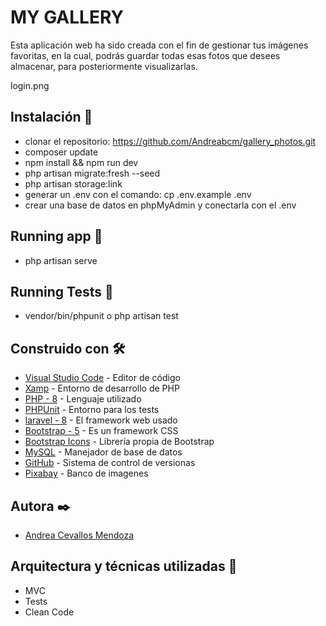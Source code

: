 # MY GALLERY

Esta aplicación web ha sido creada con el fin de gestionar tus imágenes favoritas, en la cual, podrás guardar todas esas fotos que desees almacenar, para posteriormente visualizarlas.

login.png

## Instalación 🚀

- clonar el repositorio: https://github.com/Andreabcm/gallery_photos.git
- composer update
- npm install && npm run dev
- php artisan migrate:fresh --seed
- php artisan storage:link
- generar un .env con el comando: cp .env.example .env 
- crear una base de datos en phpMyAdmin y conectarla con el .env


## Running app 📌
- php artisan serve


## Running Tests 📌

- vendor/bin/phpunit o php artisan test


## Construido con 🛠️

* [Visual Studio Code](https://code.visualstudio.com/) - Editor de código
* [Xamp](https://www.apachefriends.org/es/index.html) - Entorno de desarrollo de PHP
* [PHP - 8](https://www.php.net/) - Lenguaje utilizado
* [PHPUnit](https://phpunit.de/) - Entorno para los tests
* [laravel - 8](https://laravel.com/) - El framework web usado
* [Bootstrap - 5](https://getbootstrap.com/) - Es un framework CSS
* [Bootstrap Icons](https://icons.getbootstrap.com/) - Librería propia de Bootstrap
* [MySQL](https://www.mysql.com/) - Manejador de base de datos
* [GitHub](https://github.com/) - Sistema de control de versionas
* [Pixabay](https://pixabay.com/es/) - Banco de imagenes


## Autora ✒️

- [Andrea Cevallos Mendoza](https://www.linkedin.com/in/-andrea-c-m/)


## Arquitectura y técnicas utilizadas 📖

- MVC
- Tests
- Clean Code
